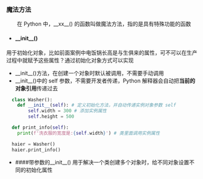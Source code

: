### 魔法方法
 &emsp;&emsp;在 Python 中，\_\_xx\_\_() 的函数叫做魔法方法，指的是具有特殊功能的函数
 
*  #### \_\_init__()
用于初始化对象，比如前面案例中电饭锅长高是与生俱来的属性，可不可以在生产过程中就赋予这些属性？通过初始化对象方式可以实现
  *  \_\_init__()方法，在创建一个对象时默认被调用，不需要手动调用
  *  \_\_init__()中的 self 参数，不需要开发者传递，Python 解释器会自动把**当前的对象引用**传递过去
  
  ```python
    class Washer():
      def __init__(self): # 定义初始化方法，并自动传递实例对象参数 self
          self.width = 300 # 添加实例属性
          self.height = 500

    def print_info(self):
      print(f'洗衣服的宽度是:{self.width}') # 类里面调用实例属性

    haier = Washer()
    haier.print_info()
  ```
  
* ####带参数的\_\_init__()
用于解决一个类创建多个对象时，给不同对象设置不同的初始化属性




